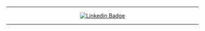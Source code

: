 ---

   <div align="center">

   [![Linkedin Badge](https://img.shields.io/badge/LinkedIn-black?style=flat&logo=linkedin&labelColor=black&link=https://www.linkedin.com/in/ricardo-suarez-lima/)](https://www.linkedin.com/in/ricardo-suarez-lima/)

   </div>

   ---

